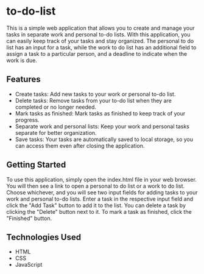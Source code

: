 # to-do-list

This is a simple web application that allows you to create and manage your tasks in separate work and personal to-do lists. With this application, you can easily keep track of your tasks and stay organized.
The personal to do list has an input for a task, while the work to do list has an additional field to assign a task to a particular person, and a deadline to indicate when the work is due.

## Features

- Create tasks: Add new tasks to your work or personal to-do list.
- Delete tasks: Remove tasks from your to-do list when they are completed or no longer needed.
- Mark tasks as finished: Mark tasks as finished to keep track of your progress.
- Separate work and personal lists: Keep your work and personal tasks separate for better organization.
- Save tasks: Your tasks are automatically saved to local storage, so you can access them even after closing the application.

## Getting Started

To use this application, simply open the index.html file in your web browser. You will then see a link to open a personal to do list or a work to do list. Choose whichever, and you will see two input fields for adding tasks to your work and personal to-do lists. Enter a task in the respective input field and click the "Add Task" button to add it to the list. You can delete a task by clicking the "Delete" button next to it. To mark a task as finished, click the "Finished" button.

## Technologies Used

- HTML
- CSS
- JavaScript
